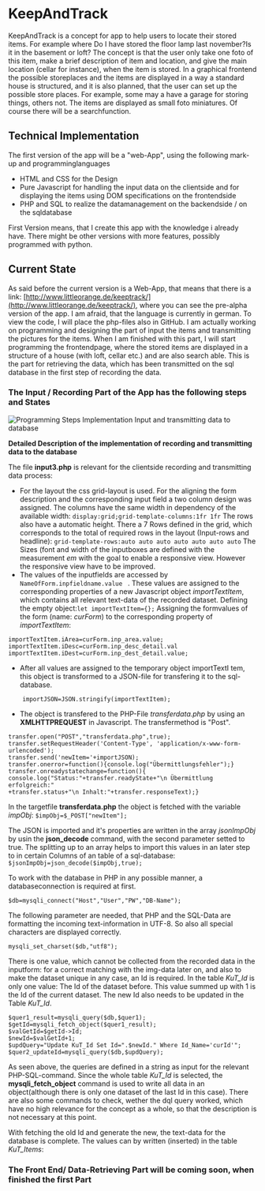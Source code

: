 # KeepAndTrack
KeepAndTrack is a concept for app to help users to locate their stored items. For example where Do I have stored the floor lamp last november?Is it in the basement or loft? The concept is that the user only take one foto of this item, make a brief description of item and location, and give the main location (cellar for instance), when the item is stored. In a graphical frontend the possible storeplaces and the items are displayed in a way a standard house is structured, and it is also planned, that the user can set up the possible store places. For example, some may a have a garage for storing things, others not.  The items are displayed as small foto miniatures. Of course there will be a searchfunction.

## Technical Implementation
The first version of the app will be a "web-App", using the following mark-up and programminglanguages 
- HTML and CSS for the Design
- Pure Javascript for handling the input data on the clientside and for displaying the items using DOM specifications on the frontendside
- PHP and SQL to realize the datamanagement on the backendside / on the sqldatabase

First Version means, that I create this app with the knowledge i already have. There might be other versions with more features, possibly programmed with python.

## Current State
As said before the current version is a Web-App, that means that there is a link: [http://www.littleorange.de/keeptrack/](http://www.littleorange.de/keeptrack/), where you can see the pre-alpha version of the app. I am afraid, that the language is currently in german. To view the code, I will place the php-files also in GitHub. I am actually working on programming and designing the part of input the items and transmitting the pictures for the items. When I am finished with this part, I will start programming the frontendpage, where the stored items are displayed in a structure of a house (with loft, cellar etc.) and are also search able. This is the part for retrieving the data, which has been transmitted on the sql database in the first step of recording the data.

### The Input / Recording Part of the App has the following steps and States
![Programming Steps Implementation Input and transmitting data to database](http://www.littleorange.de/keeptrack/o_bilder/InputDiagramm.jpg)

**Detailed Description of the implementation of recording and transmitting data to the database**

The file __input3.php__ is relevant for the clientside recording and transmitting data process:
- For the layout the css grid-layout is used. For the aligning the form description and the corresponding input field a two column design was assigned. The columns have the same width in dependency of the available width:
``` display:grid;grid-template-columns:1fr 1fr ```
The rows also have a automatic height. There a 7 Rows defined in the grid, which corresponds to the total of required rows in the layout (Input-rows and headline):
``` grid-template-rows:auto auto auto auto auto auto auto ```
The Sizes (font and width of the inputboxes are defined with the measurement _em_ with the goal to enable a responsive view. However the responsive view have to be improved.
- The values of the inputfields are accessed by ```NameOfForm.inpfieldname.value ``` . These values are assigned to the corresponding properties of a new Javascript object _importTextItem_, which contains all relevant text-data of the recorded dataset.
Defining the empty object:```let importTextItem={};```
Assigning the formvalues of the form (name: _curForm_) to the corresponding property of _importTextItem_:

```importTextItem.iTitel=curForm.inp_title.value;
importTextItem.iArea=curForm.inp_area.value;
importTextItem.iDesc=curForm.inp_desc_detail.val
importTextItem.iDest=curForm.inp_dest_detail.value;
```  
- After all values are assigned to the temporary object importTextI
tem, this object is transformed to a JSON-file for transfering it to the sql-database.

```    importJSON=JSON.stringify(importTextItem);```

- The object is transfered to the PHP-File _transferdata.php_ by using an **XMLHTTPREQUEST** in Javascript. The transfermethod is "Post".
``` var transfer=new XMLHttpRequest();
transfer.open("POST","transferdata.php",true);
transfer.setRequestHeader('Content-Type', 'application/x-www-form-urlencoded');
transfer.send('newItem='+importJSON);
transfer.onerror=function(){console.log("Übermittlungsfehler");}
transfer.onreadystatechange=function(){
console.log("Status:"+transfer.readyState+"\n Übermittlung erfolgreich:"
+transfer.status+"\n Inhalt:"+transfer.responseText);} 
```

In the targetfile __transferdata.php__ the object is fetched with the variable _impObj_:
```$impObj=$_POST["newItem"];```

The JSON is imported and it's properties are written in the array _jsonImpObj_ by usin the __json_decode__ command, with the second parameter setted to true. The splitting up to an array helps to import this values in an later step to in certain Columns of an table of a sql-database:
```$jsonImpObj=json_decode($impObj,true);```

To work with the database in PHP in any possible manner, a databaseconnection is required at first.

```$db=mysqli_connect("Host","User","PW","DB-Name");```

The following parameter are needed, that PHP and the SQL-Data are formatting the incoming text-information in UTF-8. So also all special characters are displayed correctly.

```mb_internal_encoding('UTF-8');
mysqli_set_charset($db,"utf8");
```
There is one value, which cannot be collected from the recorded data in the inputform: for a correct matching with the img-data later on, and also to make the dataset unique in any case, an Id is required. In the table _KuT_Id_ is only one value: The Id of the dataset before. This value summed up with 1 is the Id of the current dataset. The new Id also needs to be updated in the Table _KuT_Id_.

```$quer1="SELECT * FROM KuT_Id";
$quer1_result=mysqli_query($db,$quer1);
$getId=mysqli_fetch_object($quer1_result);
$valGetId=$getId->Id;
$newId=$valGetId+1;
$updQuery="Update KuT_Id Set Id=".$newId." Where Id_Name='curId'";
$quer2_updateId=mysqli_query($db,$updQuery);
```
As seen above, the queries are defined in a string as input for the relevant PHP-SQL-command. Since the whole table _KuT_Id_ is selected, the __mysqli_fetch_object__ command is used to write all data in an object(although there is only one dataset of the last Id in this case). There are also some commands to check, wether the dql query worked, which have no high relevance for the concept as a whole, so that the description is not necessary at this point.

With fetching the old Id and generate the new, the text-data for the database is complete. The values can by written (inserted) in the table _KuT_Items_: 

### The Front End/ Data-Retrieving Part will be coming soon, when finished the first Part
  
